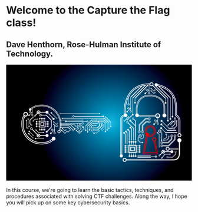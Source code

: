 # Welcome to the Capture the Flag class! 
## Dave Henthorn, Rose-Hulman Institute of Technology.
<img src="keypadlock.png" alt="Course Banner Image">

In this course, we're going to learn the basic tactics, techniques, and procedures associated with solving CTF challenges. Along the way, I hope you will pick up on some key cybersecurity basics.

